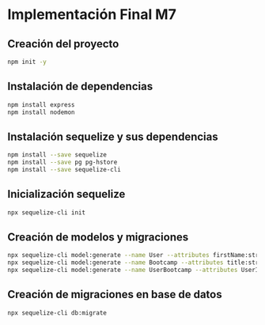 # Implementación Final M7

## Creación del proyecto

```bash
npm init -y
```

## Instalación de dependencias

```bash
npm install express
npm install nodemon
```

## Instalación sequelize y sus dependencias

```bash
npm install --save sequelize
npm install --save pg pg-hstore
npm install --save sequelize-cli
```

## Inicialización sequelize 

```bash
npx sequelize-cli init
```

## Creación de modelos y migraciones

```bash
npx sequelize-cli model:generate --name User --attributes firstName:string,lastName:string,email:string
npx sequelize-cli model:generate --name Bootcamp --attributes title:string,cue:integer,description:string
npx sequelize-cli model:generate --name UserBootcamp --attributes UserId:integer,BootcampId:integer
```

## Creación de migraciones en base de datos

```bash
npx sequelize-cli db:migrate    
```
